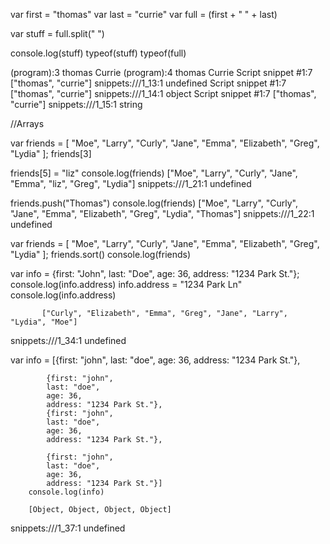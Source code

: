 var first = "thomas"
var last = "currie"
var full = (first + " " + last)

var stuff = full.split(" ")

console.log(stuff)
typeof(stuff)
typeof(full)


(program):3 thomas Currie
(program):4 thomas Currie
Script snippet #1:7 ["thomas", "currie"]
snippets:///1_13:1 undefined
Script snippet #1:7 ["thomas", "currie"]
snippets:///1_14:1 object
Script snippet #1:7 ["thomas", "currie"]
snippets:///1_15:1 string

//Arrays

var friends = [
  "Moe",
  "Larry",
  "Curly",
  "Jane",
  "Emma",
  "Elizabeth",
  "Greg",
  "Lydia"
];
friends[3]

friends[5] = "liz"
console.log(friends)
["Moe", "Larry", "Curly", "Jane", "Emma", "liz", "Greg", "Lydia"]
snippets:///1_21:1 undefined

friends.push("Thomas")
console.log(friends)
["Moe", "Larry", "Curly", "Jane", "Emma", "Elizabeth", "Greg", "Lydia", "Thomas"]
snippets:///1_22:1 undefined

var friends = [
  "Moe",
  "Larry",
  "Curly",
  "Jane",
  "Emma",
  "Elizabeth",
  "Greg",
  "Lydia"
];
friends.sort()
console.log(friends)

var info = {first: "John",
             last: "Doe",
             age: 36,
             address: "1234 Park St."};
           console.log(info.address)
           info.address = "1234 Park Ln"
           console.log(info.address)

           ["Curly", "Elizabeth", "Emma", "Greg", "Jane", "Larry", "Lydia", "Moe"]
snippets:///1_34:1 undefined


 var info = [{first: "john",
            last: "doe",
            age: 36,
            address: "1234 Park St."},

            {first: "john",
            last: "doe",
            age: 36,
            address: "1234 Park St."},
            {first: "john",
            last: "doe",
            age: 36,
            address: "1234 Park St."},
            
            {first: "john",
            last: "doe",
            age: 36,
            address: "1234 Park St."}]
        console.log(info)

        [Object, Object, Object, Object]
snippets:///1_37:1 undefined